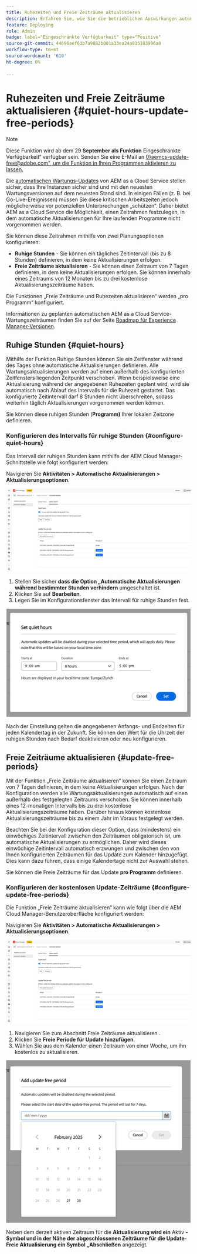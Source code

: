 ```yaml
---
title: Ruhezeiten und Freie Zeiträume aktualisieren
description: Erfahren Sie, wie Sie die betrieblichen Auswirkungen automatischer AEM as a Cloud Service-Updates durch die Verwendung von Ruhezeiten und Zeiträumen ohne Updates minimieren können.
feature: Deploying
role: Admin
badge: label="Eingeschränkte Verfügbarkeit" type="Positive"
source-git-commit: 44696aef63b7a9882b001a33ea24a815183996a8
workflow-type: tm+mt
source-wordcount: '610'
ht-degree: 0%

---
```


# Ruhezeiten und Freie Zeiträume aktualisieren {#quiet-hours-update-free-periods}

>[!NOTE]
>Diese Funktion wird ab dem 29 **September als Funktion** Eingeschränkte Verfügbarkeit“ verfügbar sein. Senden Sie eine E-Mail an [0&rbrace;aemcs-update-free@adobe.com&quot;, um die Funktion in Ihren Programmen aktivieren zu lassen.](mailto:aemcs-update-free@adobe.com)

Die [automatischen Wartungs-Updates](/help/implementing/deploying/aem-version-updates.md) von AEM as a Cloud Service stellen sicher, dass Ihre Instanzen sicher sind und mit den neuesten Wartungsversionen auf dem neuesten Stand sind. In einigen Fällen (z. B. bei Go-Live-Ereignissen) müssen Sie diese kritischen Arbeitszeiten jedoch möglicherweise vor potenziellen Unterbrechungen „schützen“. Daher bietet AEM as a Cloud Service die Möglichkeit, einen Zeitrahmen festzulegen, in dem automatische Aktualisierungen für Ihre laufenden Programme nicht vorgenommen werden.

Sie können diese Zeitrahmen mithilfe von zwei Planungsoptionen konfigurieren:

* **Ruhige Stunden** - Sie können ein tägliches Zeitintervall (bis zu 8 Stunden) definieren, in dem keine Aktualisierungen erfolgen.
* **Freie Zeiträume aktualisieren** - Sie können einen Zeitraum von 7 Tagen definieren, in dem keine Aktualisierungen erfolgen. Sie können innerhalb eines Zeitraums von 12 Monaten bis zu drei kostenlose Aktualisierungszeiträume haben.

Die Funktionen „Freie Zeiträume und Ruhezeiten aktualisieren“ werden „pro Programm“ konfiguriert.

Informationen zu geplanten automatischen AEM as a Cloud Service-Wartungszeiträumen finden Sie auf der Seite [Roadmap für Experience Manager-Versionen](https://experienceleague.adobe.com/de/docs/experience-manager-release-information/aem-release-updates/update-releases-roadmap).

## Ruhige Stunden {#quiet-hours}

Mithilfe der Funktion Ruhige Stunden können Sie ein Zeitfenster während des Tages ohne automatische Aktualisierungen definieren. Alle Wartungsaktualisierungen werden auf einen außerhalb des konfigurierten Zeitfensters liegenden Zeitpunkt verschoben. Wenn beispielsweise eine Aktualisierung während der angegebenen Ruhezeiten geplant wird, wird sie automatisch nach Ablauf des Intervalls für die Ruhezeit gestartet. Das konfigurierte Zeitintervall darf 8 Stunden nicht überschreiten, sodass weiterhin täglich Aktualisierungen vorgenommen werden können.

Sie können diese ruhigen Stunden (**Programm)** Ihrer lokalen Zeitzone definieren.

### Konfigurieren des Intervalls für ruhige Stunden {#configure-quiet-hours}

Das Intervall der ruhigen Stunden kann mithilfe der AEM Cloud Manager-Schnittstelle wie folgt konfiguriert werden:

Navigieren Sie **Aktivitäten > Automatische Aktualisierungen > Aktualisierungsoptionen**.

![Konfiguration](assets/main-config.png)

1. Stellen Sie sicher **dass die Option „Automatische Aktualisierungen während bestimmter Stunden verhindern** umgeschaltet ist.
2. Klicken Sie auf **Bearbeiten**.
3. Legen Sie im Konfigurationsfenster das Intervall für ruhige Stunden fest.

![Konfiguration der ruhigen Stunden](assets/quiet-hours.png)

Nach der Einstellung gelten die angegebenen Anfangs- und Endzeiten für jeden Kalendertag in der Zukunft. Sie können den Wert für die Uhrzeit der ruhigen Stunden nach Bedarf deaktivieren oder neu konfigurieren.

## Freie Zeiträume aktualisieren {#update-free-periods}

Mit der Funktion „Freie Zeiträume aktualisieren“ können Sie einen Zeitraum von 7 Tagen definieren, in dem keine Aktualisierungen erfolgen. Nach der Konfiguration werden alle Wartungsaktualisierungen automatisch auf einen außerhalb des festgelegten Zeitraums verschoben. Sie können innerhalb eines 12-monatigen Intervalls bis zu drei kostenlose Aktualisierungszeiträume haben. Darüber hinaus können kostenlose Aktualisierungszeiträume bis zu einem Jahr im Voraus festgelegt werden.

Beachten Sie bei der Konfiguration dieser Option, dass (mindestens) ein einwöchiges Zeitintervall zwischen den Zeiträumen obligatorisch ist, um automatische Aktualisierungen zu ermöglichen. Daher wird dieses einwöchige Zeitintervall automatisch erzwungen und zwischen den von Ihnen konfigurierten Zeiträumen für das Update zum Kalender hinzugefügt. Dies kann dazu führen, dass einige Kalendertage nicht zur Auswahl stehen.

Sie können die Freie Zeiträume für das Update **pro Programm** definieren.

### Konfigurieren der kostenlosen Update-Zeiträume {#configure-update-free-periods}

Die Funktion „Freie Zeiträume aktualisieren“ kann wie folgt über die AEM Cloud Manager-Benutzeroberfläche konfiguriert werden:

Navigieren Sie **Aktivitäten > Automatische Aktualisierungen > Aktualisierungsoptionen**.

![Konfiguration](assets/main-config.png)

1. Navigieren Sie zum Abschnitt Freie Zeiträume aktualisieren .
2. Klicken Sie **Freie Periode für Update hinzufügen**.
3. Wählen Sie aus dem Kalender einen Zeitraum von einer Woche, um ihn kostenlos zu aktualisieren.

![Konfiguration freier Zeiträume aktualisieren](assets/update-free-periods.png)

Neben dem derzeit aktiven Zeitraum für die **Aktualisierung wird ein** Aktiv **-Symbol und in der Nähe der abgeschlossenen Zeiträume für die Update-Freie Aktualisierung ein Symbol „Abschließen** angezeigt.
